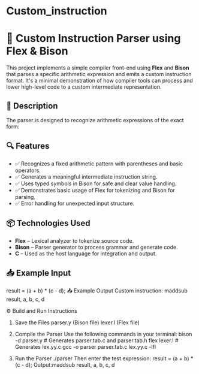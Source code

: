 # Custom_instruction
# 🧮 Custom Instruction Parser using Flex & Bison

This project implements a simple compiler front-end using **Flex** and **Bison** that parses a specific arithmetic expression and emits a custom instruction format. It's a minimal demonstration of how compiler tools can process and lower high-level code to a custom intermediate representation.

## 📄 Description

The parser is designed to recognize arithmetic expressions of the exact form:


## 🔍 Features

- ✅ Recognizes a fixed arithmetic pattern with parentheses and basic operators.
- ✅ Generates a meaningful intermediate instruction string.
- ✅ Uses typed symbols in Bison for safe and clear value handling.
- ✅ Demonstrates basic usage of Flex for tokenizing and Bison for parsing.
- ✅ Error handling for unexpected input structure.


## 📦 Technologies Used

- **Flex** – Lexical analyzer to tokenize source code.
- **Bison** – Parser generator to process grammar and generate code.
- **C** – Used as the host language for integration and output.

## 📥 Example Input
result = (a + b) * (c - d);
📤 Example Output 
Custom instruction: maddsub result, a, b, c, d


⚙️ Build and Run Instructions
1. Save the Files
   parser.y (Bison file)
   lexer.l (Flex file)

2. Compile the Parser
  Use the following commands in your terminal:
  bison -d parser.y         # Generates parser.tab.c and parser.tab.h
  flex lexer.l              # Generates lex.yy.c
  gcc -o parser parser.tab.c lex.yy.c -lfl
3. Run the Parser
    ./parser
Then enter the test expression:
result = (a + b) * (c - d);
Output:maddsub result, a, b, c, d

